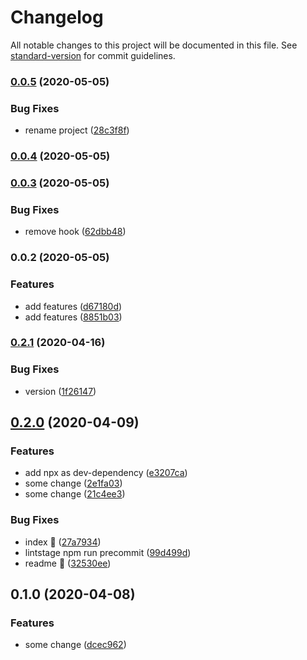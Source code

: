 # Changelog

All notable changes to this project will be documented in this file. See [standard-version](https://github.com/conventional-changelog/standard-version) for commit guidelines.

### [0.0.5](https://github.com/w4rlock/serverless-config/compare/0.0.4...0.0.5) (2020-05-05)


### Bug Fixes

* rename project ([28c3f8f](https://github.com/w4rlock/serverless-config/commit/28c3f8fffbf1821f3aa025d3fa2e4a6bcc4bc614))

### [0.0.4](https://github.com/w4rlock/serverless-config/compare/0.0.3...0.0.4) (2020-05-05)

### [0.0.3](https://github.com/w4rlock/serverless-config/compare/0.0.2...0.0.3) (2020-05-05)


### Bug Fixes

* remove hook ([62dbb48](https://github.com/w4rlock/serverless-config/commit/62dbb48b4daff555a92756bbdff9b904eaf7d97c))

### 0.0.2 (2020-05-05)


### Features

* add features ([d67180d](https://github.com/w4rlock/serverless-config/commit/d67180d9cf61aa043eb6d304ed97998dd42c21d0))
* add features ([8851b03](https://github.com/w4rlock/serverless-config/commit/8851b0373dcd5ac18763f2a399c3f7d6208a42b1))

### [0.2.1](https://github.com/w4rlock/template-base-serverless-plugin/compare/0.2.0...0.2.1) (2020-04-16)


### Bug Fixes

* version ([1f26147](https://github.com/w4rlock/template-base-serverless-plugin/commit/1f2614749d2126f7143e06c313efdb7c530324fa))

## [0.2.0](https://github.com/w4rlock/template-base-serverless-plugin/compare/0.1.0...0.2.0) (2020-04-09)


### Features

* add npx as dev-dependency ([e3207ca](https://github.com/w4rlock/template-base-serverless-plugin/commit/e3207cabe0428fca2dd4da3477ec149fdeae14ca))
* some change ([2e1fa03](https://github.com/w4rlock/template-base-serverless-plugin/commit/2e1fa03d1ca171b6879bf85728def78a5c849a13))
* some change ([21c4ee3](https://github.com/w4rlock/template-base-serverless-plugin/commit/21c4ee3b6a5bd2c2ac994dc1cc078a56d31e8828))


### Bug Fixes

* index :beer: ([27a7934](https://github.com/w4rlock/template-base-serverless-plugin/commit/27a7934259987d300d217c5529bd27a79b8a28a7))
* lintstage npm run precommit ([99d499d](https://github.com/w4rlock/template-base-serverless-plugin/commit/99d499d0f12000178c7360fd1b97c560dd92ac3b))
* readme :beer: ([32530ee](https://github.com/w4rlock/template-base-serverless-plugin/commit/32530eee45fc6b603ca6fc9bca05309fe20375c8))

## 0.1.0 (2020-04-08)


### Features

* some change ([dcec962](https://github.com/w4rlock/template-base-serverless-plugin/commit/dcec962395cb8c285522ecf4964b8d3dbf947dc5))
